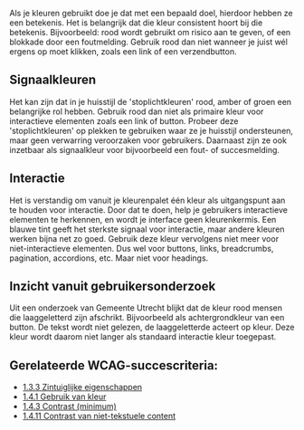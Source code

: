 <!-- @license CC0-1.0 -->

Als je kleuren gebruikt doe je dat met een bepaald doel, hierdoor hebben ze een betekenis. Het is belangrijk dat die kleur consistent hoort bij die betekenis. Bijvoorbeeld: rood wordt gebruikt om risico aan te geven, of een blokkade door een foutmelding. Gebruik rood dan niet wanneer je juist wél ergens op moet klikken, zoals een link of een verzendbutton.

## Signaalkleuren

Het kan zijn dat in je huisstijl de 'stoplichtkleuren' rood, amber of groen een belangrijke rol hebben. Gebruik rood dan niet als primaire kleur voor interactieve elementen zoals een link of button. Probeer deze 'stoplichtkleuren' op plekken te gebruiken waar ze je huisstijl ondersteunen, maar geen verwarring veroorzaken voor gebruikers. Daarnaast zijn ze ook inzetbaar als signaalkleur voor bijvoorbeeld een fout- of succesmelding.

## Interactie

Het is verstandig om vanuit je kleurenpalet één kleur als uitgangspunt aan te houden voor interactie. Door dat te doen, help je gebruikers interactieve elementen te herkennen, en wordt je interface geen kleurenkermis. Een blauwe tint geeft het sterkste signaal voor interactie, maar andere kleuren werken bijna net zo goed. Gebruik deze kleur vervolgens niet meer voor niet-interactieve elementen. Dus wel voor buttons, links, breadcrumbs, pagination, accordions, etc. Maar niet voor headings.

## Inzicht vanuit gebruikersonderzoek

Uit een onderzoek van Gemeente Utrecht blijkt dat de kleur rood mensen die laaggeletterd zijn afschrikt. Bijvoorbeeld als achtergrondkleur van een button. De tekst wordt niet gelezen, de laaggeletterde acteert op kleur. Deze kleur wordt daarom niet langer als standaard interactie kleur toegepast.

## Gerelateerde WCAG-succescriteria:

- [1.3.3 Zintuiglijke eigenschappen](/wcag/1.4.1)
- [1.4.1 Gebruik van kleur](/wcag/1.4.1)
- [1.4.3 Contrast (minimum)](/wcag/1.4.3)
- [1.4.11 Contrast van niet-tekstuele content](/wcag/1.4.11)
